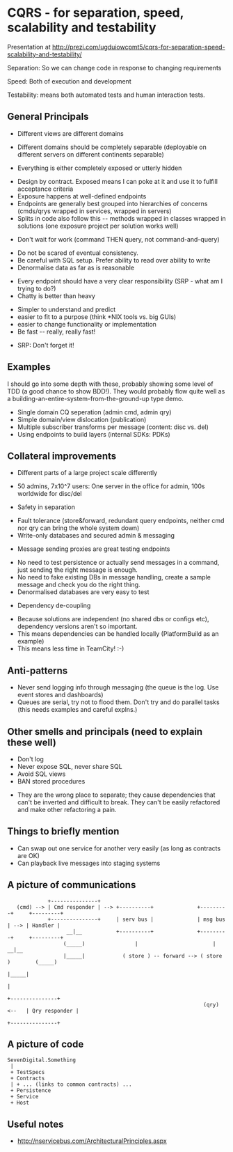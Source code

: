 CQRS - for separation, speed, scalability and testability
=========================================================

Presentation at http://prezi.com/ugduiowcpmt5/cqrs-for-separation-speed-scalability-and-testability/

Separation: So we can change code in response to changing requirements

Speed: Both of execution and development

Testability: means both automated tests and human interaction tests.

General Principals
------------------
* Different views are different domains
 - Different domains should be completely separable (deployable on different servers on different continents separable)
* Everything is either completely exposed or utterly hidden
 - Design by contract. Exposed means I can poke at it and use it to fulfill acceptance criteria
 - Exposure happens at well-defined endpoints
 - Endpoints are generally best grouped into hierarchies of concerns (cmds/qrys wrapped in services, wrapped in servers)
 - Splits in code also follow this -- methods wrapped in classes wrapped in solutions (one exposure project per solution works well)
* Don't wait for work (command THEN query, not command-and-query)
 - Do not be scared of eventual consistency.
 - Be careful with SQL setup. Prefer ability to read over ability to write
 - Denormalise data as far as is reasonable
* Every endpoint should have a very clear responsibility (SRP - what am I trying to do?)
* Chatty is better than heavy
 - Simpler to understand and predict
 - easier to fit to a purpose (think *NIX tools vs. big GUIs)
 - easier to change functionality or implementation
 - Be fast -- really, really fast!
* SRP: Don't forget it!

Examples
--------
I should go into some depth with these, probably showing some level of TDD (a good chance to show BDD!). They would 
probably flow quite well as a building-an-entire-system-from-the-ground-up type demo.

* Single domain CQ seperation (admin cmd, admin qry)
* Simple domain/view dislocation (publication)
* Multiple subscriber transforms per message (content: disc vs. del)
* Using endpoints to build layers (internal SDKs: PDKs)

Collateral improvements
-----------------------
* Different parts of a large project scale differently
 - 50 admins, 7x10^7 users: One server in the office for admin, 100s worldwide for disc/del
* Safety in separation
 - Fault tolerance (store&forward, redundant query endpoints, neither cmd nor qry can bring the whole system down)
 - Write-only databases and secured admin & messaging
* Message sending proxies are great testing endpoints
 - No need to test persistence or actually send messages in a command, just sending the right message is enough.
 - No need to fake existing DBs in message handling, create a sample message and check you do the right thing.
 - Denormalised databases are very easy to test
* Dependency de-coupling
 - Because solutions are independent (no shared dbs or configs etc), dependency versions aren't so important.
 - This means dependencies can be handled locally (PlatformBuild as an example)
 - This means less time in TeamCity! :-)

Anti-patterns
-------------
* Never send logging info through messaging (the queue is the log. Use event stores and dashboards)
* Queues are serial, try not to flood them. Don't try and do parallel tasks (this needs examples and careful explns.)

Other smells and principals (need to explain these well)
--------------------------------------------------------
* Don't log
* Never expose SQL, never share SQL
* Avoid SQL views
* BAN stored procedures
 - They are the wrong place to separate; they cause dependencies that can't be inverted and difficult to break. They can't be easily refactored and make other refactoring a pain.

Things to briefly mention
-------------------------
* Can swap out one service for another very easily (as long as contracts are OK)
* Can playback live messages into staging systems

A picture of communications
---------------------------
```
             +---------------+
   (cmd) --> | Cmd responder | --> +----------+              +---------+     +---------+
             +---------------+     | serv bus |              | msg bus | --> | Handler |
                   __|__           +----------+              +---------+     +---------+
                  (_____)                |                        |             __|__
                  |_____|            ( store ) -- forward --> ( store )        (_____)
                                                                               |_____|
                                                                                  |
                                                                           +---------------+
                                                               (qry) <--   | Qry responder |
                                                                           +---------------+
```

A picture of code
-----------------
```
SevenDigital.Something
 |
 + TestSpecs
 + Contracts
 | + ... (links to common contracts) ...
 + Persistence
 + Service
 + Host

```

Useful notes
------------
* http://nservicebus.com/ArchitecturalPrinciples.aspx
